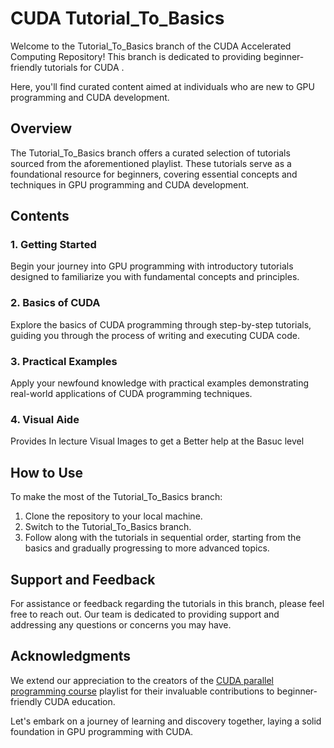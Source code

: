 # CUDA Tutorial_To_Basics 

Welcome to the Tutorial_To_Basics branch of the CUDA Accelerated Computing Repository! This branch is dedicated to providing beginner-friendly tutorials for CUDA .

Here, you'll find curated content aimed at individuals who are new to GPU programming and CUDA development.

## Overview

The Tutorial_To_Basics branch offers a curated selection of tutorials sourced from the aforementioned playlist. These tutorials serve as a foundational resource for beginners, covering essential concepts and techniques in GPU programming and CUDA development.

## Contents

### 1. Getting Started
Begin your journey into GPU programming with introductory tutorials designed to familiarize you with fundamental concepts and principles.

### 2. Basics of CUDA
Explore the basics of CUDA programming through step-by-step tutorials, guiding you through the process of writing and executing CUDA code.

### 3. Practical Examples
Apply your newfound knowledge with practical examples demonstrating real-world applications of CUDA programming techniques.

### 4. Visual Aide
Provides In lecture Visual Images to get a Better help at the Basuc level

## How to Use

To make the most of the Tutorial_To_Basics branch:

1. Clone the repository to your local machine.
2. Switch to the Tutorial_To_Basics branch.
3. Follow along with the tutorials in sequential order, starting from the basics and gradually progressing to more advanced topics.

## Support and Feedback

For assistance or feedback regarding the tutorials in this branch, please feel free to reach out. Our team is dedicated to providing support and addressing any questions or concerns you may have.

## Acknowledgments

We extend our appreciation to the creators of the [CUDA parallel programming course](https://www.youtube.com/playlist?list=PLBQlPZZ80yqRVrt99CsmYY77MLaenKVa8) playlist for their invaluable contributions to beginner-friendly CUDA education.

Let's embark on a journey of learning and discovery together, laying a solid foundation in GPU programming with CUDA.
